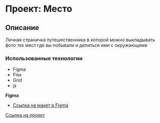 # Проект: Место

## Описание
Личная страничка путешественника в которой можно
выкладывать фото тех мест где вы побывали и делиться
ими с окружающими

### Использованные технологии

* Figma
* Flex
* Grid
* js

**Figma**

* [Ссылка на макет в Figma](https://www.figma.com/file/2cn9N9jSkmxD84oJik7xL7/JavaScript.-Sprint-4?node-id=0%3A1)

[Ссылка на проект](https://cra7yy.github.io/mesto/index.html)
